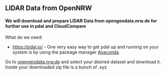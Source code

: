 ## LIDAR Data from OpenNRW

#### We will download and prepare LIDAR Data from opengeodata.nrw.de for further use in pdal and CloudCompare

What do we need:
- https://pdal.io/ - One very easy way to get pdal up and running on your system is by using the package manager [Anaconda](https://www.anaconda.com/).

Go to [opengeodata.nrw.de](https://www.opengeodata.nrw.de/produkte/geobasis/dom/dom1l/) and select your desired dataset and download it. Inside  your downloaded zip file is a bunch of .xyz
<!--stackedit_data:
eyJoaXN0b3J5IjpbMTk0MTY0NjU0NywtNDc5MDA5NjBdfQ==
-->
